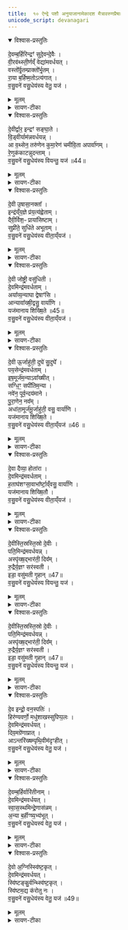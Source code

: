 ```yaml
---
title:  १० ऐन्द्रे पशौ अनुयाजानामेकादश मैत्रावरुणप्रैषाः
unicode_script: devanagari
---
```


<details open><summary>विश्वास-प्रस्तुतिः</summary>

दे॒वम्ब॒र्हिरिन्द्रꣳ॑ सुदे॒वन्दे॒वैः ।  
वी॒रव॑थ्स्ती॒र्णव्ँ वेद्या॑मवर्धयत् ।  
वस्तो᳚र्वृ॒तम्प्राक्तो᳚र्भृ॒तम् ।  
रा॒या ब॒र्हिष्म॒तोऽत्य॑गात् ।  
व॒सु॒वने॑ वसु॒धेय॑स्य वेतु॒ यज॑ ।  
</details>

<details><summary>मूलम्</summary>

दे॒वम्ब॒र्हिरिन्द्रꣳ॑ सुदे॒वन्दे॒वैः ।  
वी॒रव॑थ्स्ती॒र्णव्ँ वेद्या॑मवर्धयत् ।  
वस्तो᳚र्वृ॒तम्प्राक्तो᳚र्भृ॒तम् ।  
रा॒या ब॒र्हिष्म॒तोऽत्य॑गात् ।  
व॒सु॒वने॑ वसु॒धेय॑स्य वेतु॒ यज॑ ।  
</details>

<details><summary>सायण-टीका</summary>

(SB) 1नवमे वपादीनां याज्यानुवाक्या उक्ताः । दशमेऽनूयाजानामेकादश मैत्रावरुणप्रैषा उच्यन्ते । तत्र प्रथममन्त्रमाह - बर्हिश्शब्देन दर्भाभिमानिप्रथमानुयाजदेवतास्वरूपमुच्यते । तद्बर्हिः इन्द्रं देवमवधर्यत् । कीदृश बर्हिः? सुदेवं शोभना देवता यस्य तत्सुदेवं सर्वे देवा बर्हिषि सीदन्ति । तथा देवैर्देवसदृशैः ऋत्विग्भिर्वेद्यां स्तीर्णं प्रसारितम् । तथा वीरः कर्मशूरो यजमानोऽस्यास्तीति वीरवत् । वस्तोरक्तोरित्येतदव्ययद्वयमहोरात्रवाचकम् । इदं बर्हिः वस्तोरहनि वृतं संपादितम् । अक्तोः रात्रौ प्रभृतं प्रकर्षेणोन्नतदेशे स्थापितम् । तादृशं बर्हिः राया धनेन बर्हिष्मतः बर्हिर्युक्तानन्यान् यागान् अत्यगात् अतीत्य गतं इतरयागेभ्योऽधिकं धनं प्रयच्छतीत्यर्थः । वसुधेयस्य वसु धनमेव धेयं संपादनीयं यस्य कुबेरादेः सोऽयं वसुधेयः तस्य वसुवने धनदाननिमित्तं तदीयं धनं अस्मभ्यं दातुमित्यर्थः । वेतु बर्हिर्देव आज्यं पिबतु । तदर्थं हे होतः! यज याज्यां पठ ॥
</details>

<details open><summary>विश्वास-प्रस्तुतिः</summary>

दे॒वीर्द्वार॒ इन्द्रꣳ॑ सङ्घा॒ते ।  
वि॒ड्वीर्याम॑न्नवर्धयन्न् ।  
आ व॒थ्सेन॒ तरु॑णेन कुमा॒रेण॑ चमीवि॒ता अपार्वा॑णम् ।  
रे॒णुक॑काटन्नुदन्ताम् ।  
व॒सु॒वने॑ वसु॒धेय॑स्य वियन्तु॒ यज॑ ॥44॥  
</details>

<details><summary>मूलम्</summary>

दे॒वीर्द्वार॒ इन्द्रꣳ॑ सङ्घा॒ते ।  
वि॒ड्वीर्याम॑न्नवर्धयन्न् ।  
आ व॒थ्सेन॒ तरु॑णेन कुमा॒रेण॑ चमीवि॒ता अपार्वा॑णम् ।  
रे॒णुक॑काटन्नुदन्ताम् ।  
व॒सु॒वने॑ वसु॒धेय॑स्य वियन्तु॒ यज॑ ॥44॥  
</details>

<details><summary>सायण-टीका</summary>

2द्वितीयमन्त्रमाह - द्वार्शब्दाभिधेयाः स्त्रीमूर्तयो द्वितीयानुयाजदेवताः ता देव्य इन्द्रमवर्धयन् । कीदृश्यः? संघाते विड्वीः द्वाराभिमानित्वात्कवाटद्वयमेलने दृढशक्तयः । कुत्र वर्धितवत्यः? यामान् नियमरूपयागे । वत्सः अत्यन्तबालः तरुणो युवा तयोर्मध्ये वर्तमानः कुमारः । चकारस्तेषां समुच्चये । आकारः कार्त्स्न्यवाची सर्वैरपत्यैः सहितमिन्द्रमित्यर्थः । किंच एता द्वार्देवताः मीविता: बलाधिक्येन स्थौल्यमापन्नास्सत्य रेणुककाटं अपनुदन्ताम् । कट्यां भवं काटं लिङ्गं रेणुकं रमणशीलं काटं यस्य राक्षसादेः तं स्वैरचारिणं निराकुर्वन्तु । दृष्टान्तार्थोऽर्वञ्शब्दः । दुर्दान्ताश्वो यथा विषयव्यसनेन यत्र क्वापि वडवामारोहति तादृशमित्यर्थः । ता देव्यो वियन्तु आज्यं पिबन्तु । वसुवन इत्यादि पूर्ववत् ॥

- वसुधेयस्य वसु धनमेव धेयं संपादनीयं यस्य कुबेरादेः सोऽयं वसुधेयः तस्य वसुवने धनदाननिमित्तं तदीयं धनं अस्मभ्यं दातुमित्यर्थः । वेतु बर्हिर्देव आज्यं पिबतु । तदर्थं हे होतः! यज याज्यां पठ ॥
</details>

<details open><summary>विश्वास-प्रस्तुतिः</summary>

दे॒वी उ॒षासा॒नक्ता᳚ ।  
इन्द्र॑य्ँय॒ज्ञे प्र॑य॒त्य॑ह्वेताम् ।  
दैवी॒र्विश॒ᳶ प्राया॑सिष्टाम् ।  
सुप्री॑ते॒ सुधि॑ते अभूताम् ।  
व॒सु॒वने॑ वसु॒धेय॑स्य वीता॒य्ँयज॑ ।  
</details>

<details><summary>मूलम्</summary>

दे॒वी उ॒षासा॒नक्ता᳚ ।  
इन्द्र॑य्ँय॒ज्ञे प्र॑य॒त्य॑ह्वेताम् ।  
दैवी॒र्विश॒ᳶ प्राया॑सिष्टाम् ।  
सुप्री॑ते॒ सुधि॑ते अभूताम् ।  
व॒सु॒वने॑ वसु॒धेय॑स्य वीता॒य्ँयज॑ ।  
</details>

<details><summary>सायण-टीका</summary>

3तृतीयमन्त्रमाह - उषासानक्तशब्दवाच्ये अहोरात्राभिमानिन्यौ तृतीयानुयाजदेव्यौ । ते उभे प्रयति प्रकर्षेण गच्छति वर्तमाने यज्ञे इन्द्रमह्वेतां इन्द्रस्याह्वानमकुरुताम् । दैवीर्विशः देवसंबन्धिनीः प्रजाः प्रायासिष्टां प्रकर्षेण प्रापितवत्यौ । स्वयं च सुप्रीते अत्यन्ततुष्टे सुधिते सुखप्राप्तियुक्ते अभूताम् । सुप्रीतसुधितशब्दौ सुखप्राप्तिवाचकौ । तादृशौ देव्यौ वीतां पिबताम् ॥

- वसुधेयस्य वसु धनमेव धेयं संपादनीयं यस्य कुबेरादेः सोऽयं वसुधेयः तस्य वसुवने धनदाननिमित्तं तदीयं धनं अस्मभ्यं दातुमित्यर्थः । वेतु बर्हिर्देव आज्यं पिबतु । तदर्थं हे होतः! यज याज्यां पठ ॥
</details>

<details open><summary>विश्वास-प्रस्तुतिः</summary>

दे॒वी जोष्ट्री॒ वसु॑धिती ।  
दे॒वमिन्द्र॑मवर्धताम् ।  
अया᳚व्य॒न्याघा द्वेषाꣳ॑सि ।  
आन्यावा᳚ख्षी॒द्वसु॒ वार्या॑णि ।  
यज॑मानाय शिख्षि॒ते ॥45॥  
व॒सु॒वने॑ वसु॒धेय॑स्य वीता॒य्ँयज॑ ।  
</details>

<details><summary>मूलम्</summary>

दे॒वी जोष्ट्री॒ वसु॑धिती ।  
दे॒वमिन्द्र॑मवर्धताम् ।  
अया᳚व्य॒न्याघा द्वेषाꣳ॑सि ।  
आन्यावा᳚ख्षी॒द्वसु॒ वार्या॑णि ।  
यज॑मानाय शिख्षि॒ते ॥45॥  
व॒सु॒वने॑ वसु॒धेय॑स्य वीता॒य्ँयज॑ ।  
</details>

<details><summary>सायण-टीका</summary>

4चतुथर्मन्त्रमाह - यथा तृतीयानुयाजदेवस्योषासानक्तशब्दवाच्ये द्वे स्त्रीमूर्ती तथा चतुर्थानुयाजदेवस्य नोष्ट्रीशब्दवाच्ये द्वे स्त्रीमूर्ती । ते च वसुधिती सुखप्राप्तियुक्ते । तादृश्यावुभे इन्द्रं देवं अवर्धतां वर्धितवत्यौ । तयोरुभयोर्मध्ये अन्या काचिद्देवी अघा द्वेषांसि द्वेष्याणि पापानि अयावि अस्मत्तः पृथक्कृतवती । अन्या इतरा देवता वार्याणि वसु वरणीयानि धनानि आऽवाक्षीत् सर्वतः प्रापितवती । किमर्थं? यजमानाय । कीदृश्यौ देव्यौ? शिक्षिते कुशले ॥

- वसुधेयस्य वसु धनमेव धेयं संपादनीयं यस्य कुबेरादेः सोऽयं वसुधेयः तस्य वसुवने धनदाननिमित्तं तदीयं धनं अस्मभ्यं दातुमित्यर्थः । वेतु बर्हिर्देव आज्यं पिबतु । तदर्थं हे होतः! यज याज्यां पठ ॥
</details>

<details open><summary>विश्वास-प्रस्तुतिः</summary>

दे॒वी ऊ॒र्जाहु॑ती॒ दुघे॑ सु॒दुघे᳚ ।  
पय॒सेन्द्र॑मवर्धताम् ।  
इष॒मूर्ज॑म॒न्याऽवा᳚ख्षीत् ।  
सग्धि॒ꣳ॒ सपी॑तिम॒न्या ।  
नवे॑न॒ पूर्व॒न्दय॑माने ।  
पु॒रा॒णेन॒ नव᳚म् ।  
अधा॑ता॒मूर्ज॑मू॒र्जाहु॑ती॒ वसु॒ वार्या॑णि ।  
यज॑मानाय शिख्षि॒ते ।  
व॒सु॒वने॑ वसु॒धेय॑स्य वीता॒य्ँयज॑ ॥46 ॥  
</details>

<details><summary>मूलम्</summary>

दे॒वी ऊ॒र्जाहु॑ती॒ दुघे॑ सु॒दुघे᳚ ।  
पय॒सेन्द्र॑मवर्धताम् ।  
इष॒मूर्ज॑म॒न्याऽवा᳚ख्षीत् ।  
सग्धि॒ꣳ॒ सपी॑तिम॒न्या ।  
नवे॑न॒ पूर्व॒न्दय॑माने ।  
पु॒रा॒णेन॒ नव᳚म् ।  
अधा॑ता॒मूर्ज॑मू॒र्जाहु॑ती॒ वसु॒ वार्या॑णि ।  
यज॑मानाय शिख्षि॒ते ।  
व॒सु॒वने॑ वसु॒धेय॑स्य वीता॒य्ँयज॑ ॥46 ॥  
</details>

<details><summary>सायण-टीका</summary>

5पञ्चममन्त्रमाह - ऊर्जाहुतिशब्दवाच्ये पञ्चमानुयाजदेवते स्त्रीमूर्ती । ते च दुघे अपेक्षितस्य फलस्य दोहयित्र्यौ, सुदुधे सुष्ठु दोग्धुं शक्ये, तादृश्यावुभे पयसा क्षीरविकारेण हविषेन्द्रमवर्धतां वर्धितवत्यौ । तयोरन्या काचित् इषमन्नं ऊर्जं रसं च अवाक्षीत् प्रापितवती इतरा तु सग्धिं सहभोजनं सपीतिं सहपानं च उभयोः प्रापितवती । ते चोभे नवेन इदानीं क्रियमाणेन हविषा पुरा कदाचित् अनुष्ठितं हविः दयमाने रक्षयित्र्यौ पुराणेन च हविषा नवं हविः पालयन्त्यौ हविर्द्वयेनात्यन्ततुष्टे इत्यर्थः । ते च ऊर्जाहुती देव्यौ ऊर्जं क्षीरादिरसं अधातां संपादितवत्यौ । शेषं पूर्ववत् ॥

-  किमर्थं? यजमानाय । कीदृश्यौ देव्यौ? शिक्षिते कुशले ॥
- वसुधेयस्य वसु धनमेव धेयं संपादनीयं यस्य कुबेरादेः सोऽयं वसुधेयः तस्य वसुवने धनदाननिमित्तं तदीयं धनं अस्मभ्यं दातुमित्यर्थः । वेतु बर्हिर्देव आज्यं पिबतु । तदर्थं हे होतः! यज याज्यां पठ ॥
</details>

<details open><summary>विश्वास-प्रस्तुतिः</summary>

दे॒वा दैव्या॒ होता॑रा ।  
दे॒वमिन्द्र॑मवर्धताम् ।  
ह॒ताघ॑शꣳसा॒वाभा᳚र्ष्टा॒व्ँवसु॒ वार्या॑णि ।  
यज॑मानाय शिख्षि॒तौ ।  
व॒सु॒वने॑ वसु॒धेय॑स्य वीता॒य्ँयज॑ ।  
</details>

<details><summary>मूलम्</summary>

दे॒वा दैव्या॒ होता॑रा ।  
दे॒वमिन्द्र॑मवर्धताम् ।  
ह॒ताघ॑शꣳसा॒वाभा᳚र्ष्टा॒व्ँवसु॒ वार्या॑णि ।  
यज॑मानाय शिख्षि॒तौ ।  
व॒सु॒वने॑ वसु॒धेय॑स्य वीता॒य्ँयज॑ ।  
</details>

<details><summary>सायण-टीका</summary>

6षष्ठमन्त्रमाह - दैव्याहोतृशब्दवाच्यौ षष्ठानुयाजदेवस्य द्वौ देहौ । तथाविधौ देवौ इन्द्रं देवं अवर्धतां वर्धितवन्तौ । कीदृशौ देवौ? हताधशंसौ अघमस्मद्विषयं द्रोहं शंसतीत्यघशंसो वैरी स च हतो याभ्यां तौ हताघशंसौ । तादृशौ देवौ यजमानार्थं वरणीयानि वसूनि आभार्ष्टां आहृतवन्तौ । शिक्षितौ कुशलौ ॥

- वसुधेयस्य वसु धनमेव धेयं संपादनीयं यस्य कुबेरादेः सोऽयं वसुधेयः तस्य वसुवने धनदाननिमित्तं तदीयं धनं अस्मभ्यं दातुमित्यर्थः । वेतु बर्हिर्देव आज्यं पिबतु । तदर्थं हे होतः! यज याज्यां पठ ॥
</details>

<details open><summary>विश्वास-प्रस्तुतिः</summary>

दे॒वीस्ति॒स्रस्ति॒स्रो दे॒वीः ।  
पति॒मिन्द्र॑मवर्धयन्न् ।  
अस्पृ॑ख्ष॒द्भार॑ती॒ दिव᳚म् ।  
रु॒द्रैर्य॒ज्ञꣳ सर॑स्वती ।  
इडा॒ वसु॑मती गृ॒हान् ॥47॥  
व॒सु॒वने॑ वसु॒धेय॑स्य वियन्तु॒ यज॑ ।  
</details>

<details><summary>मूलम्</summary>

दे॒वीस्ति॒स्रस्ति॒स्रो दे॒वीः ।  
पति॒मिन्द्र॑मवर्धयन्न् ।  
अस्पृ॑ख्ष॒द्भार॑ती॒ दिव᳚म् ।  
रु॒द्रैर्य॒ज्ञꣳ सर॑स्वती ।  
इडा॒ वसु॑मती गृ॒हान् ॥47॥  
व॒सु॒वने॑ वसु॒धेय॑स्य वियन्तु॒ यज॑ ।  
</details>

<details><summary>सायण-टीका</summary>

7सप्तममन्त्रमाह - इडा सरस्वती भारती इत्येतास्तिस्रो देव्यः सप्तमानुयाजदेवताः । परस्परवियोगः कदाचिदपि नास्तीति विवक्षया पुनरपि तिस्रो देवीरित्युक्तम् । तास्तिस्रः पतिं पालकं इन्द्रं अवर्धयन् वर्धितवत्यः । तासां मध्ये भारती देवी दिवं द्युलोकं असृक्षत् स्पृष्टवती द्युलोके वर्तत इत्यर्थः । सरस्वती दैवी रुद्रैर्देवैः सहिता यज्ञं अस्पृक्षत् अपालयदित्यर्थः । इडा देवी वसुमती धनयुक्ता भूत्वा गृहान् अस्पृक्षत् अपालयत् । तास्तिस्रो देव्यो वियन्तु पिबन्तु ॥


- वसुधेयस्य वसु धनमेव धेयं संपादनीयं यस्य कुबेरादेः सोऽयं वसुधेयः तस्य वसुवने धनदाननिमित्तं तदीयं धनं अस्मभ्यं दातुमित्यर्थः । वेतु बर्हिर्देव आज्यं पिबतु । तदर्थं हे होतः! यज याज्यां पठ ॥
</details>

<details open><summary>विश्वास-प्रस्तुतिः</summary>

दे॒वीस्ति॒स्रस्ति॒स्रो दे॒वीः ।  
पति॒मिन्द्र॑मवर्धयन्न् ।  
अस्पृ॑ख्ष॒द्भार॑ती॒ दिव᳚म् ।  
रु॒द्रैर्य॒ज्ञꣳ सर॑स्वती ।  
इडा॒ वसु॑मती गृ॒हान् ॥47॥  
व॒सु॒वने॑ वसु॒धेय॑स्य वियन्तु॒ यज॑ ।  
</details>

<details><summary>मूलम्</summary>

दे॒वीस्ति॒स्रस्ति॒स्रो दे॒वीः ।  
पति॒मिन्द्र॑मवर्धयन्न् ।  
अस्पृ॑ख्ष॒द्भार॑ती॒ दिव᳚म् ।  
रु॒द्रैर्य॒ज्ञꣳ सर॑स्वती ।  
इडा॒ वसु॑मती गृ॒हान् ॥47॥  
व॒सु॒वने॑ वसु॒धेय॑स्य वियन्तु॒ यज॑ ।  
</details>

<details><summary>सायण-टीका</summary>

8अष्टममन्त्रमाह - नराशंसशब्देनाष्टमानुयाजदेव उच्यते । स च परमैश्वर्ययोगादिन्द्रः । स च त्रिवरूथः त्रिविधसेनायुक्तः । त्रिवन्धुरः त्रिविधोन्नतावनतभावयुक्तः । समीपवर्तिनी काचित्सेनाऽत्युन्नता, ततो बहिर्भूता मध्यमा काचिदानता, ततोऽपि बहिर्भूताधमाऽत्यन्तमानता । तादृशो देवः प्रसिद्धमिन्द्रं देवं वर्धितवान् । स च नराशंसः शितिपृष्ठानां श्वेतपृष्ठानां गवां शतेन सहस्रेण च आहितः सर्वतो व्याप्तः प्रवर्तते । मित्रावरुणेत् मित्रावरुणवेव अस्य नराशंसस्य होत्रं होतृत्वमर्हतः । बृहस्पतिः स्तोत्रं स्तोतृत्वं उद्गातृत्वमर्हति । अश्विनौ च आध्वर्यवं अध्वर्युत्वं अर्हतः ॥
किमर्थं? यजमानाय । कीदृश्यौ देव्यौ? शिक्षिते कुशले ॥

- वसुधेयस्य वसु धनमेव धेयं संपादनीयं यस्य कुबेरादेः सोऽयं वसुधेयः तस्य वसुवने धनदाननिमित्तं तदीयं धनं अस्मभ्यं दातुमित्यर्थः । वेतु बर्हिर्देव आज्यं पिबतु । तदर्थं हे होतः! यज याज्यां पठ ॥
</details>

<details open><summary>विश्वास-प्रस्तुतिः</summary>

दे॒व इन्द्रो॒ वन॒स्पतिः॑ ।  
हिर॑ण्यवर्णो॒ मधु॑शाखस्सुपिप्प॒लः ।  
दे॒वमिन्द्र॑मवर्धयत् ।  
दिव॒मग्रे॑णाप्रात् ।  
आऽन्तरि॑ख्षम्पृथि॒वीम॑दृꣳहीत् ।  
व॒सु॒वने॑ वसु॒धेय॑स्य वेतु॒ यज॑ ।  
</details>

<details><summary>मूलम्</summary>

दे॒व इन्द्रो॒ वन॒स्पतिः॑ ।  
हिर॑ण्यवर्णो॒ मधु॑शाखस्सुपिप्प॒लः ।  
दे॒वमिन्द्र॑मवर्धयत् ।  
दिव॒मग्रे॑णाप्रात् ।  
आऽन्तरि॑ख्षम्पृथि॒वीम॑दृꣳहीत् ।  
व॒सु॒वने॑ वसु॒धेय॑स्य वेतु॒ यज॑ ।  
</details>

<details><summary>सायण-टीका</summary>

9नवममन्त्रमाह - नवभानुयाजदेवो वनस्पतिशब्दवाच्यः । स च परमैश्वर्ययोगादिन्द्रः । वृक्षाभिमानित्वेन तदाकारत्वाद्धिरण्यपर्णः सुवर्णमयपत्रयुक्तः, मधुशाखः मधुराभिः कोमलाभिः शाखाभिर्युक्तः, सुपिप्पलः शोभनेन फलेन युक्तः । सोऽयं वनस्पतिर्देव इन्द्रं देवं वर्धितवान् । स्वकीयेन वृक्षाग्रेण दिवं द्युलोकं आप्रात् पूरितवान् । तथाऽन्तरिक्षमाऽप्रान्मध्यभागेन पूरितवान् । पृथिवीमदृंहीत् मूलैर्दृढीकृतवान् ॥
किमर्थं? यजमानाय । कीदृश्यौ देव्यौ? शिक्षिते कुशले ॥

- वसुधेयस्य वसु धनमेव धेयं संपादनीयं यस्य कुबेरादेः सोऽयं वसुधेयः तस्य वसुवने धनदाननिमित्तं तदीयं धनं अस्मभ्यं दातुमित्यर्थः । वेतु बर्हिर्देव आज्यं पिबतु । तदर्थं हे होतः! यज याज्यां पठ ॥
</details>

<details open><summary>विश्वास-प्रस्तुतिः</summary>

दे॒वम्ब॒र्हिर्वारि॑तीनाम् ।  
दे॒वमिन्द्र॑मवर्धयत् ।  
स्वा॒स॒स्थमिन्द्रे॒णास॑न्नम् ।  
अ॒न्या ब॒र्हीꣳष्य॒भ्य॑भूत् ।  
व॒सु॒वने॑ वसु॒धेयस्य॑ वेतु॒ यज॑ ।  
</details>

<details><summary>मूलम्</summary>

दे॒वम्ब॒र्हिर्वारि॑तीनाम् ।  
दे॒वमिन्द्र॑मवर्धयत् ।  
स्वा॒स॒स्थमिन्द्रे॒णास॑न्नम् ।  
अ॒न्या ब॒र्हीꣳष्य॒भ्य॑भूत् ।  
व॒सु॒वने॑ वसु॒धेयस्य॑ वेतु॒ यज॑ ।  
</details>

<details><summary>सायण-टीका</summary>

10दशममन्त्रमाह - दशमानुयाजदेवो दर्भाभिमानी बर्हिश्शब्दवाच्यः । तच्च बर्हिः वारितीनां वारां जलानां इतयः प्राप्तयः वारितयः तासां वारितीनां देवं द्योतकं दर्भेषु प्ररूढेषु भूमौ जलप्राप्तिर्जातेत्यनुमातुं शक्यते, तादृशं बर्हिरिन्द्रमवर्धयत् वर्धितवत् । कीदृशं बर्हिः? इन्द्रेण स्वासस्थं शोभनमासनं स्वासः तस्मिन् स्थातुं योग्यं स्वासस्थम् । इन्द्रो हि बर्हिषि मुखेनोपविशति । अत एव आसन्नं इद्रस्य समीपवर्ति भूत्वा अन्यानि लौकिकानि बर्हीषि अभ्यभूत् तिरस्कृतवत् । न हि लौकिकानि बर्हींषि मन्त्ररहितानि इन्द्रेण स्थातुं योग्यानि ॥
किमर्थं? यजमानाय । कीदृश्यौ देव्यौ? शिक्षिते कुशले ॥

- वसुधेयस्य वसु धनमेव धेयं संपादनीयं यस्य कुबेरादेः सोऽयं वसुधेयः तस्य वसुवने धनदाननिमित्तं तदीयं धनं अस्मभ्यं दातुमित्यर्थः । वेतु बर्हिर्देव आज्यं पिबतु । तदर्थं हे होतः! यज याज्यां पठ ॥
</details>

<details open><summary>विश्वास-प्रस्तुतिः</summary>

दे॒वो अ॒ग्निस्स्वि॑ष्ट॒कृत् ।  
दे॒वमिन्द्र॑मवर्धयत् ।  
स्वि॑ष्टङ्कु॒र्वन्थ्स्वि॑ष्ट॒कृत् ।  
स्वि॑ष्टम॒द्य क॑रोतु नः ।  
व॒सु॒वने॑ वसु॒धेय॑स्य वेतु॒ यज॑ ॥49॥  
</details>

<details><summary>मूलम्</summary>

दे॒वो अ॒ग्निस्स्वि॑ष्ट॒कृत् ।  
दे॒वमिन्द्र॑मवर्धयत् ।  
स्वि॑ष्टङ्कु॒र्वन्थ्स्वि॑ष्ट॒कृत् ।  
स्वि॑ष्टम॒द्य क॑रोतु नः ।  
व॒सु॒वने॑ वसु॒धेय॑स्य वेतु॒ यज॑ ॥49॥  
</details>

<details><summary>सायण-टीका</summary>

11एकादशमन्त्रमाह - स्विष्टकृन्नामकोऽग्निरेकादशानुयाजदेवः । स इन्द्रं देवं वर्धितवान् । अत्र सर्वत्राशंसार्थत्वाद्भूतवन्निर्देशः । यत्पूर्वमिष्टं तत्सर्वं सुष्ठु कुर्वन् वर्तत इति व्युत्पत्त्या स्विष्टकृदिति नाम संपन्नम् । तादृशो देवः. नोऽस्मदर्थं अद्यास्मिन्यज्ञे स्विष्टं करोतु । वसुधेयस्य धनस्वामिनः वसुवने धनदाननिमित्तं वेतु अयं देव आज्यं पिबतु । हे होतः! तदर्थ याज्यां पठ ॥


इति श्रीमत्सायणाचार्यविरचिते माधवीये वेदार्थप्रकाशे कृष्णयजुर्वेदयितैत्तिरीयब्राह्मणभाष्ये द्वितीयाष्टके षष्ठप्रपाठके दशमोऽनुवाकः ॥  

</details>

